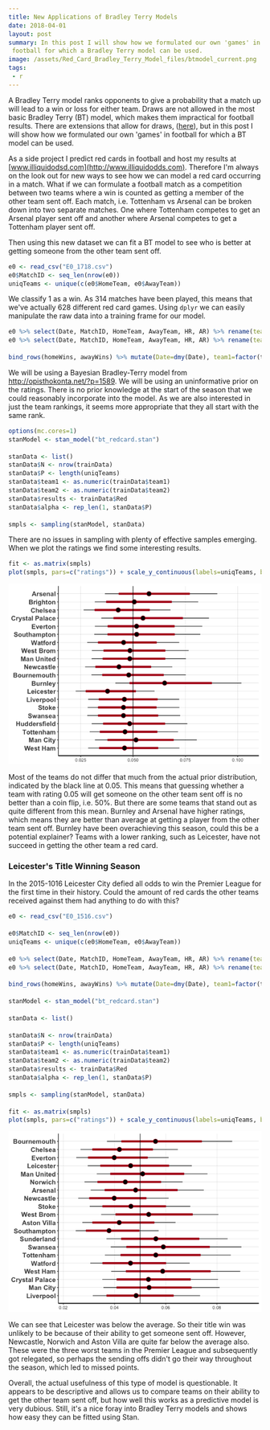 ```yaml
---
title: New Applications of Bradley Terry Models
date: 2018-04-01
layout: post
summary: In this post I will show how we formulated our own 'games' in
 football for which a Bradley Terry model can be used.
image: /assets/Red_Card_Bradley_Terry_Model_files/btmodel_current.png
tags:
 - r
---
```


A Bradley Terry model ranks opponents to give a probability that a match up will lead to a win or loss for either team. Draws are not allowed in the most basic Bradley Terry (BT) model, which makes them impractical for football results. There are extensions that allow for draws, ([here](https://www.jstor.org/stable/2283595)), but in this post I will show how we formulated our own 'games' in football for which a BT model can be used.

As a side project I predict red cards in football and host my results at [www.illiquidodsd.com](http://www.illiquidodds.com). Therefore I'm always on the look out for new ways to see how we can model a red card occurring in a match. What if we can formulate a football match as a competition between two teams where a win is counted as getting a member of the other team sent off. Each match, i.e. Tottenham vs Arsenal can be broken down into two separate matches. One where Tottenham competes to get an Arsenal player sent off and another where Arsenal competes to get a Tottenham player sent off.

Then using this new dataset we can fit a BT model to see who is better at getting someone from the other team sent off.

``` r
e0 <- read_csv("E0_1718.csv")
e0$MatchID <- seq_len(nrow(e0))
uniqTeams <- unique(c(e0$HomeTeam, e0$AwayTeam))
```

We classify 1 as a win. As 314 matches have been played, this means that we've actually 628 different red card games. Using `dplyr` we can easily manipulate the raw data into a training frame for our model.

``` r
e0 %>% select(Date, MatchID, HomeTeam, AwayTeam, HR, AR) %>% rename(team1=HomeTeam, team2=AwayTeam) %>% mutate(Red=as.numeric(AR > 0)) -> homeWins
e0 %>% select(Date, MatchID, HomeTeam, AwayTeam, HR, AR) %>% rename(team1=AwayTeam, team2=HomeTeam) %>% mutate(Red=as.numeric(HR > 0)) -> awayWins

bind_rows(homeWins, awayWins) %>% mutate(Date=dmy(Date), team1=factor(team1, levels = uniqTeams), team2=factor(team2, levels = uniqTeams)) -> trainData
```

We will be using a Bayesian Bradley-Terry model from <http://opisthokonta.net/?p=1589>. We will be using an uninformative prior on the ratings. There is no prior knowledge at the start of the season that we could reasonably incorporate into the model. As we are also interested in just the team rankings, it seems more appropriate that they all start with the same rank.

``` r
options(mc.cores=1)
stanModel <- stan_model("bt_redcard.stan")

stanData <- list()
stanData$N <- nrow(trainData)
stanData$P <- length(uniqTeams)
stanData$team1 <- as.numeric(trainData$team1)
stanData$team2 <- as.numeric(trainData$team2)
stanData$results <- trainData$Red
stanData$alpha <- rep_len(1, stanData$P)

smpls <- sampling(stanModel, stanData)
```

There are no issues in sampling with plenty of effective samples emerging. When we plot the ratings we find some interesting results.

``` r
fit <- as.matrix(smpls)
plot(smpls, pars=c("ratings")) + scale_y_continuous(labels=uniqTeams, breaks=rev(seq_along(uniqTeams))) + geom_vline(xintercept = 1/length(uniqTeams))
```

![](/assets/Red_Card_Bradley_Terry_Model_files/btmodel_current.png)

Most of the teams do not differ that much from the actual prior distribution, indicated by the black line at 0.05. This means that guessing whether a team with rating 0.05 will get someone on the other team sent off is no better than a coin flip, i.e. 50%. But there are some teams that stand out as quite different from this mean. Burnley and Arsenal have higher ratings, which means they are better than average at getting a player from the other team sent off. Burnley have been overachieving this season, could this be a potential explainer? Teams with a lower ranking, such as Leicester, have not succeed in getting the other team a red card.

### Leicester's Title Winning Season

In the 2015-1016 Leicester City defied all odds to win the Premier League for the first time in their history. Could the amount of red cards the other teams received against them had anything to do with this?

``` r
e0 <- read_csv("E0_1516.csv")

e0$MatchID <- seq_len(nrow(e0))
uniqTeams <- unique(c(e0$HomeTeam, e0$AwayTeam))

e0 %>% select(Date, MatchID, HomeTeam, AwayTeam, HR, AR) %>% rename(team1=HomeTeam, team2=AwayTeam) %>% mutate(Red=as.numeric(AR > 0)) -> homeWins
e0 %>% select(Date, MatchID, HomeTeam, AwayTeam, HR, AR) %>% rename(team1=AwayTeam, team2=HomeTeam) %>% mutate(Red=as.numeric(HR > 0)) -> awayWins

bind_rows(homeWins, awayWins) %>% mutate(Date=dmy(Date), team1=factor(team1, levels = uniqTeams), team2=factor(team2, levels = uniqTeams)) -> trainData

stanModel <- stan_model("bt_redcard.stan")

stanData <- list()

stanData$N <- nrow(trainData)
stanData$P <- length(uniqTeams)
stanData$team1 <- as.numeric(trainData$team1)
stanData$team2 <- as.numeric(trainData$team2)
stanData$results <- trainData$Red
stanData$alpha <- rep_len(1, stanData$P)

smpls <- sampling(stanModel, stanData)

fit <- as.matrix(smpls)
plot(smpls, pars=c("ratings")) + scale_y_continuous(labels=uniqTeams, breaks=rev(seq_along(uniqTeams))) + geom_vline(xintercept = 1/length(uniqTeams))
```

![](/assets/Red_Card_Bradley_Terry_Model_files/btmodel_lec.png)

We can see that Leicester was below the average. So their title win was unlikely to be because of their ability to get someone sent off. However, Newcastle, Norwich and Aston Villa are quite far below the average also. These were the three worst teams in the Premier League and subsequently got relegated, so perhaps the sending offs didn't go their way throughout the season, which led to missed points.

Overall, the actual usefulness of this type of model is questionable. It appears to be descriptive and allows us to compare teams on their ability to get the other team sent off, but how well this works as a predictive model is very dubious. Still, it's a nice foray into Bradley Terry models and shows how easy they can be fitted using Stan.
